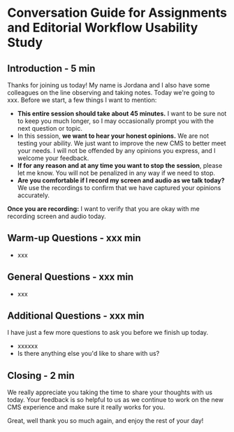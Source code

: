 # Conversation Guide for Assignments and Editorial Workflow Usability Study

## Introduction - 5 min

Thanks for joining us today! My name is Jordana and I also have some colleagues on the line observing and taking notes. Today we're going to xxx.
Before we start, a few things I want to mention:

* **This entire session should take about 45 minutes.** I want to be sure not to keep you much longer, so I may occasionally prompt you with the next question or topic.
* In this session, **we want to hear your honest opinions.** We are not testing your ability. We just want to improve the new CMS to better meet your needs. I will not be offended by any opinions you express, and I welcome your feedback.
* **If for any reason and at any time you want to stop the session**, please let me know. You will not be penalized in any way if we need to stop.
* **Are you comfortable if I record my screen and audio as we talk today?** We use the recordings to confirm that we have captured your opinions accurately.

**Once you are recording:** I want to verify that you are okay with me recording screen and audio today.

## Warm-up Questions - xxx min

* xxx

## General Questions - xxx min

* xxx

## Additional Questions - xxx min
I have just a few more questions to ask you before we finish up today.
* xxxxxx
* Is there anything else you'd like to share with us?

## Closing - 2 min
We really appreciate you taking the time to share your thoughts with us today. Your feedback is so helpful to us as we continue to work on the new CMS experience and make sure it really works for you.

Great, well thank you so much again, and enjoy the rest of your day!
